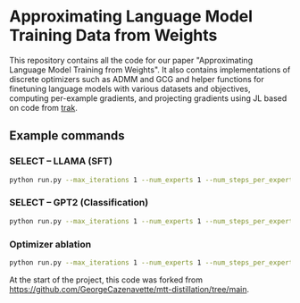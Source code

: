 # Approximating Language Model Training Data from Weights

This repository contains all the code for our paper "Approximating Language Model Training from Weights".  It also contains implementations of discrete optimizers such as ADMM and GCG and helper functions for finetuning language models with various datasets and objectives, computing per-example gradients, and projecting gradients using JL based on code from [trak](https://github.com/MadryLab/trak).


## Example commands

### SELECT – LLAMA (SFT)

```bash
python run.py --max_iterations 1 --num_experts 1 --num_steps_per_expert 938 --expert_batch_size 16 --dataset msmarco_10000 --opt SELECT --expert_lr 2e-5 --select_seed_dataset nq_100000 --select_num_pseudoexperts 1 --select_steps_per_grad -1 --select_full_dataset_size 500 --exp_name msmarco_10000-nq_100000-500-greedy-45-4096-llama3-3b-1 --seed 45 --select_batch_fill_strategy greedy --select_projection_dim 4096 --select_label_strategy auto --results_dir results/main-exp-llama3b --model llama3-3b --select_use_expert_grads 0
```

### SELECT – GPT2 (Classification)

```bash
python run.py --max_iterations 1 --num_experts 1 --num_steps_per_expert 938 --expert_batch_size 32 --dataset dbpedia_10000 --opt SELECT --expert_lr 2e-5 --select_seed_dataset nq_10000 --select_num_pseudoexperts 1 --select_steps_per_grad -1 --select_full_dataset_size 10000 --exp_name dbpedia_10000-nq_10000-10000-greedy-45-4096-gpt2-0 --seed 45 --select_batch_fill_strategy greedy --select_projection_dim 4096 --select_label_strategy auto --results_dir results/main-exp-gpt2 --model gpt2 --select_use_expert_grads 0
```

### Optimizer ablation

```bash
python run.py --max_iterations 1 --num_experts 1 --num_steps_per_expert 938 --expert_batch_size 32 --dataset msmarco_10000 --opt SELECT --expert_lr 2e-5 --select_seed_dataset nq_10000 --select_num_pseudoexperts 1 --select_steps_per_grad -1 --select_full_dataset_size 1000 --exp_name msmarco_10000-nq_10000-1000-greedy-43-4096-gpt2-1 --seed 43 --select_batch_fill_strategy greedy --select_projection_dim 4096 --select_label_strategy auto --results_dir results/optimizer-ablation --model gpt2 --select_use_expert_grads 0 --optimizer sgd --optimizer_test sgd
```



At the start of the project, this code was forked from https://github.com/GeorgeCazenavette/mtt-distillation/tree/main.
